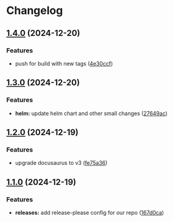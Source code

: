 # Changelog

## [1.4.0](https://github.com/maxa-ai/releases-maxa-ai.github.io/compare/releases-maxa-ai-v1.3.0...releases-maxa-ai-v1.4.0) (2024-12-20)


### Features

* push for build with new tags ([4e30ccf](https://github.com/maxa-ai/releases-maxa-ai.github.io/commit/4e30ccf549f7a97695d5d282aa93d7cce487bf2a))

## [1.3.0](https://github.com/maxa-ai/releases-maxa-ai.github.io/compare/releases-maxa-ai-v1.2.0...releases-maxa-ai-v1.3.0) (2024-12-20)


### Features

* **helm:** update helm chart and other small changes ([27649ac](https://github.com/maxa-ai/releases-maxa-ai.github.io/commit/27649acb5702d49dfd0adb2906285f8fa3cb1a90))

## [1.2.0](https://github.com/maxa-ai/releases-maxa-ai.github.io/compare/releases-maxa-ai-v1.1.0...releases-maxa-ai-v1.2.0) (2024-12-19)


### Features

* upgrade docusaurus to v3 ([fe75a36](https://github.com/maxa-ai/releases-maxa-ai.github.io/commit/fe75a362e09ce579acfa43d52e53d776e0bab9ea))

## [1.1.0](https://github.com/maxa-ai/releases-maxa-ai.github.io/compare/releases-maxa-ai-v1.0.0...releases-maxa-ai-v1.1.0) (2024-12-19)


### Features

* **releases:** add release-please config for our repo ([167d0ca](https://github.com/maxa-ai/releases-maxa-ai.github.io/commit/167d0ca88d554fd4a6568460e804a98bbee99816))
